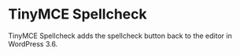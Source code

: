 # TinyMCE Spellcheck

TinyMCE Spellcheck adds the spellcheck button back to the editor in WordPress 3.6.
